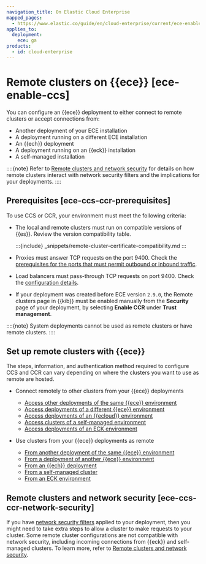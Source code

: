 ```yaml
---
navigation_title: On Elastic Cloud Enterprise
mapped_pages:
  - https://www.elastic.co/guide/en/cloud-enterprise/current/ece-enable-ccs.html
applies_to:
  deployment:
    ece: ga
products:
  - id: cloud-enterprise
---
```


# Remote clusters on {{ece}} [ece-enable-ccs]

You can configure an {{ece}} deployment to either connect to remote clusters or accept connections from:

* Another deployment of your ECE installation
* A deployment running on a different ECE installation
* An {{ech}} deployment
* A deployment running on an {{eck}} installation
* A self-managed installation

::::{note}
Refer to [Remote clusters and network security](/deploy-manage/remote-clusters.md#network-security) for details on how remote clusters interact with network security filters and the implications for your deployments.
::::

## Prerequisites [ece-ccs-ccr-prerequisites]

To use CCS or CCR, your environment must meet the following criteria:

* The local and remote clusters must run on compatible versions of {{es}}. Review the version compatibility table.
  
  :::{include} _snippets/remote-cluster-certificate-compatibility.md
  :::
  
* Proxies must answer TCP requests on the port 9400. Check the [prerequisites for the ports that must permit outbound or inbound traffic](../deploy/cloud-enterprise/ece-networking-prereq.md).
* Load balancers must pass-through TCP requests on port 9400. Check the [configuration details](../deploy/cloud-enterprise/ece-load-balancers.md).
* If your deployment was created before ECE version `2.9.0`, the Remote clusters page in {{kib}} must be enabled manually from the **Security** page of your deployment, by selecting **Enable CCR** under **Trust management**.

::::{note}
System deployments cannot be used as remote clusters or have remote clusters.
::::

## Set up remote clusters with {{ece}}

The steps, information, and authentication method required to configure CCS and CCR can vary depending on where the clusters you want to use as remote are hosted.

* Connect remotely to other clusters from your {{ece}} deployments

    * [Access other deployments of the same {{ece}} environment](ece-remote-cluster-same-ece.md)
    * [Access deployments of a different {{ece}} environment](ece-remote-cluster-other-ece.md)
    * [Access deployments of an {{ecloud}} environment](ece-remote-cluster-ece-ess.md)
    * [Access clusters of a self-managed environment](ece-remote-cluster-self-managed.md)
    * [Access deployments of an ECK environment](ece-enable-ccs-for-eck.md)

* Use clusters from your {{ece}} deployments as remote

    * [From another deployment of the same {{ece}} environment](ece-remote-cluster-same-ece.md)
    * [From a deployment of another {{ece}} environment](ece-remote-cluster-other-ece.md)
    * [From an {{ech}} deployment](/deploy-manage/remote-clusters/ec-remote-cluster-ece.md)
    * [From a self-managed cluster](/deploy-manage/remote-clusters/remote-clusters-self-managed.md)
    * [From an ECK environment](ece-enable-ccs-for-eck.md)

## Remote clusters and network security [ece-ccs-ccr-network-security]

If you have [network security filters](/deploy-manage/security/ece-filter-rules.md) applied to your deployment, then you might need to take extra steps to allow a cluster to make requests to your cluster. Some remote cluster configurations are not compatible with network security, including incoming connections from {{eck}} and self-managed clusters. To learn more, refer to [Remote clusters and network security](/deploy-manage/remote-clusters.md#network-security).